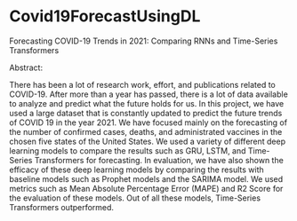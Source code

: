 # Covid19ForecastUsingDL
Forecasting COVID-19 Trends in 2021: Comparing RNNs and Time-Series Transformers

Abstract:

There has been a lot of research work, effort, and publications related to COVID-19. 
After more than a year has passed, there is a lot of data available to analyze and predict what the future holds for us. 
In this project, we have used a large dataset that is constantly updated to predict the future trends of COVID 19 in the year 2021. 
We have focused mainly on the forecasting of the number of confirmed cases, deaths, and administrated vaccines in the chosen five states of the United States. 
We used a variety of different deep learning models to compare the results such as GRU, LSTM, and Time-Series Transformers for forecasting. 
In evaluation, we have also shown the efficacy of these deep learning models by comparing the results with baseline models such as Prophet models
and the SARIMA model. We used metrics such as Mean Absolute Percentage Error (MAPE) and R2 Score for the evaluation of these models. 
Out of all these models, Time-Series Transformers outperformed. 
